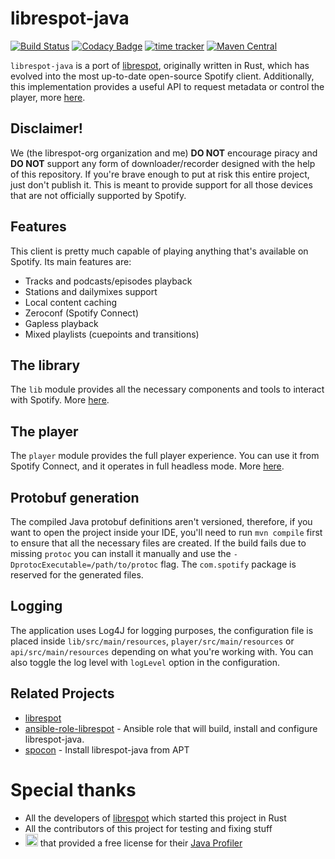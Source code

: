 # librespot-java
[![Build Status](https://travis-ci.com/librespot-org/librespot-java.svg?branch=dev)](https://travis-ci.com/librespot-org/librespot-java)
[![Codacy Badge](https://api.codacy.com/project/badge/Grade/1ec8ca04e5054558a089bc7f640079a6)](https://www.codacy.com/manual/devgianlu/librespot-java?utm_source=github.com&amp;utm_medium=referral&amp;utm_content=librespot-org/librespot-java&amp;utm_campaign=Badge_Grade)
[![time tracker](https://wakatime.com/badge/github/librespot-org/librespot-java.svg)](https://wakatime.com/badge/github/librespot-org/librespot-java)
[![Maven Central](https://maven-badges.herokuapp.com/maven-central/xyz.gianlu.librespot/librespot-java/badge.svg)](https://maven-badges.herokuapp.com/maven-central/xyz.gianlu.librespot/librespot-java)

`librespot-java` is a port of [librespot](https://github.com/librespot-org/librespot), originally written in Rust, which has evolved into the most up-to-date open-source Spotify client. Additionally, this implementation provides a useful API to request metadata or control the player, more [here](api).

## Disclaimer!
We (the librespot-org organization and me) **DO NOT** encourage piracy and **DO NOT** support any form of downloader/recorder designed with the help of this repository. If you're brave enough to put at risk this entire project, just don't publish it. This is meant to provide support for all those devices that are not officially supported by Spotify.

## Features
This client is pretty much capable of playing anything that's available on Spotify. 
Its main features are:
- Tracks and podcasts/episodes playback
- Stations and dailymixes support
- Local content caching
- Zeroconf (Spotify Connect)
- Gapless playback
- Mixed playlists (cuepoints and transitions)

## The library
The `lib` module provides all the necessary components and tools to interact with Spotify. More [here](lib).

## The player
The `player` module provides the full player experience. You can use it from Spotify Connect, and it operates in full headless mode. More [here](player).

## Protobuf generation
The compiled Java protobuf definitions aren't versioned, therefore, if you want to open the project inside your IDE, you'll need to run `mvn compile` first to ensure that all the necessary files are created. If the build fails due to missing `protoc` you can install it manually and use the `-DprotocExecutable=/path/to/protoc` flag.
The `com.spotify` package is reserved for the generated files. 

## Logging
The application uses Log4J for logging purposes, the configuration file is placed inside `lib/src/main/resources`, `player/src/main/resources` or `api/src/main/resources` depending on what you're working with. You can also toggle the log level with `logLevel` option in the configuration.

## Related Projects
- [librespot](https://github.com/librespot-org/librespot)
- [ansible-role-librespot](https://github.com/xMordax/ansible-role-librespot/tree/master) - Ansible role that will build, install and configure librespot-java.
- [spocon](https://github.com/spocon/spocon) - Install librespot-java from APT

# Special thanks
- All the developers of [librespot](https://github.com/librespot-org/librespot) which started this project in Rust
- All the contributors of this project for testing and fixing stuff
- <a href="https://www.yourkit.com/"><img src="https://www.yourkit.com/images/yklogo.png" height="20"></a> that provided a free license for their [Java Profiler](https://www.yourkit.com/java/profiler/)
